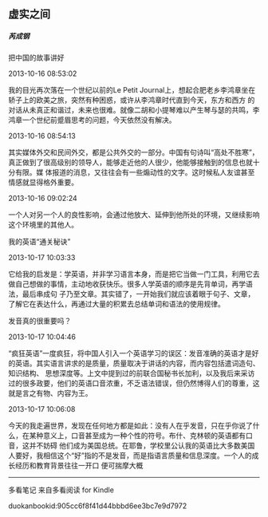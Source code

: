 ## 虚实之间

##### 芮成钢

  

  把中国的故事讲好

  

2013-10-16 08:53:02

我的目光再次落在一个世纪以前的Le Petit Journal上，想起合肥老乡李鸿章坐在轿子上的欧美之旅，突然有种困惑，或许从李鸿章时代直到今天，东方和西方
的对话从未真正和谐过，未来也很难。就像二胡和小提琴难以产生琴与瑟的共鸣，李鸿章一个世纪前蹙眉思考的问题，今天依然没有解决。

  

2013-10-16 08:54:13

其实媒体外交和民间外交，都是公共外交的一部分。中国有句诗叫“高处不胜寒”，真正做到了很高级别的领导人，能够走近他的人很少，他能够接触到的信息也就十分有限。媒
体报道的消息，又往往会有一些煽动性的文字。这时候私人友谊甚至情感就显得格外重要。

  

2013-10-16 09:02:24

一个人对另一个人的良性影响，会通过他放大、延伸到他所处的环境，又继续影响这个环境里的其他人。

  

  我的英语“通关秘诀”

  

2013-10-17 10:03:33

它给我的启发是：学英语，并非学习语言本身，而是把它当做一门工具，利用它去做自己想做的事情，主动地收获快乐。很多人学英语的顺序是先背单词，再学语法，最后串成句
子乃至文章。其实错了，一开始我们就应该着眼于句子、文章，了解它在表达什么，再通过大量的积累去总结单词和语法的使用规律。

  

  发音真的很重要吗？

  

2013-10-17 10:04:46

“疯狂英语”一度疯狂，将中国人引入一个英语学习的误区：发音准确的英语才是好的英语。其实语言讲求的是质量，质量取决于讲话的内容，而内容包括遣词造句、知识结构、
思想深度等。上文中提到过的前联合国秘书长加利，以及我后来采访过的很多政要，他们的英语口音浓重，不乏语法错误，但仍然博得人们的尊重，这就是言之有物、内容为王。

  

2013-10-17 10:06:08

今天的我走遍世界，发现在任何地方都是如此：没有人在乎发音，只在乎你说了什么，在某种意义上，口音甚至成为一种个性的符号。布什、克林顿的英语都有口音，这并不妨碍
他们成为美国总统。在耶鲁，学校里公认我的英语比大多数美国人要好，我相信这个“好”指的不是发音，而是指语言质量和信息深度。一个人的成长经历和教育背景往往一开口
便可揣摩大概

* * *

多看笔记 来自多看阅读 for Kindle

duokanbookid:905cc6f8f41d44bbbd6ee3bc7e9d7972

